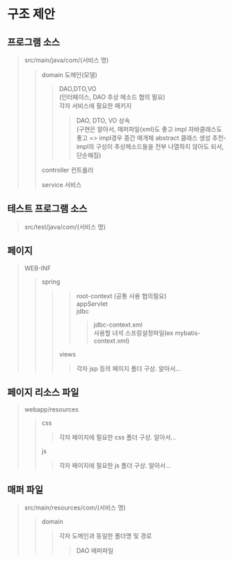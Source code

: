 구조 제안
==============
    
프로그램 소스
--------
>src/main/java/com/(서비스 명)
>>domain 도메인(모델)   
>>>DAO,DTO,VO    
>>>  (인터페이스, DAO 추상 메소드 협의 필요)   
>>>각자 서비스에 필요한 패키지
>>>>DAO, DTO, VO 상속    
>>>>  (구현은 알아서, 매퍼파일(xml)도 좋고 impl 자바클래스도 좋고 => impl경우 중간 매개체 abstract 클래스 생성 추천-impl의 구성이 추상메소드들을 전부 나열하지 않아도 되서, 단순해짐)   
>>
>>controller 컨트롤러   
>>
>>service 서비스   
   
테스트 프로그램 소스   
---------
>src/test/java/com/(서비스 명)
   
   
   
페이지   
---------
>WEB-INF   
>>spring   
>>>>root-context (공통 사용 협의필요)   
>>>>appServlet   
>>>>jdbc   
>>>>>jdbc-context.xml   
>>>>>사용할 녀석 스프링설정파일(ex mybatis-context.xml)   
>>>
>>>views   
>>>>각자 jsp 등의 페이지 폴더 구상. 알아서...   
    
페이지 리소스 파일
---------
>webapp/resources   
>>css   
>>>각자 페이지에 필요한 css 폴더 구상. 알아서...    
>>
>>js   
>>>각자 페이지에 필요한 js 폴더 구상. 알아서...   

    
매퍼 파일
--------- 
>src/main/resources/com/(서비스 명)
>>domain
>>>각자 도메인과 동일한 폴더명 및 경로
>>>>DAO 매퍼파일
